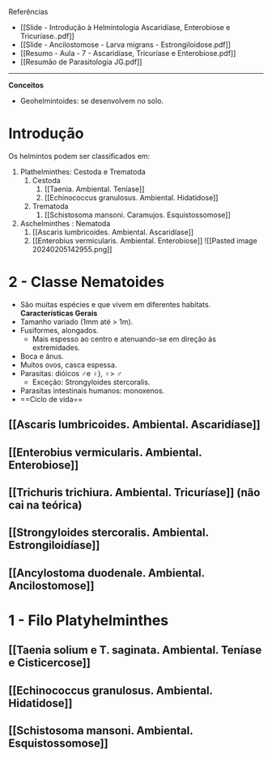 Referências 
* [[Slide - Introdução à Helmintologia Ascaridíase, Enterobiose e Tricuríase..pdf]]
* [[Slide -  Ancilostomose - Larva migrans - Estrongiloidose.pdf]]
* [[Resumo - Aula -  7 - Ascaridíase, Tricuríase e Enterobiose.pdf]]
* [[Resumão de Parasitologia JG.pdf]]
---

**Conceitos**
* Geohelmintoides: se desenvolvem no solo. 
# Introdução 
Os helmintos podem ser classificados em: 
1. Plathelminthes: Cestoda e Trematoda
	1. Cestoda
		1. [[Taenia. Ambiental. Teníase]]
		2. [[Echinococcus granulosus. Ambiental. Hidatidose]]
	2. Trematoda
		1. [[Schistosoma mansoni. Caramujos. Esquistossomose]]
2. Aschelminthes : Nematoda
	1. [[Ascaris lumbricoides. Ambiental. Ascaridíase]]
	2. [[Enterobius vermicularis. Ambiental. Enterobiose]]
![[Pasted image 20240205142955.png]]
# 2 - Classe Nematoides 
* São muitas espécies e que vivem em diferentes habitats. 
**Características Gerais**
* Tamanho variado (1mm até > 1m).
* Fusiformes, alongados.
	* Mais espesso ao centro e atenuando-se em direção às extremidades.
* Boca e ânus.
* Muitos ovos, casca espessa.
* Parasitas: dióicos ♂e ♀), ♀> ♂
	* Exceção: Strongyloides stercoralis.
* Parasitas intestinais humanos: monoxenos.
* ==Ciclo de vida== 
## [[Ascaris lumbricoides. Ambiental. Ascaridíase]]

## [[Enterobius vermicularis. Ambiental. Enterobiose]]

## [[Trichuris trichiura. Ambiental. Tricuríase]] (não cai na teórica)

## [[Strongyloides stercoralis. Ambiental. Estrongiloidíase]]

## [[Ancylostoma duodenale. Ambiental. Ancilostomose]]

# 1 - Filo Platyhelminthes 
## [[Taenia solium e T. saginata. Ambiental. Teníase e Cisticercose]]

## [[Echinococcus granulosus. Ambiental. Hidatidose]]

## [[Schistosoma mansoni. Ambiental. Esquistossomose]]


